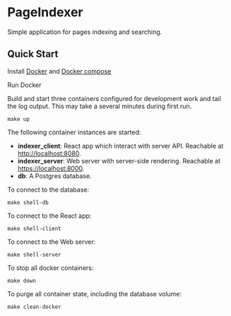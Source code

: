 # PageIndexer
Simple application for pages indexing and searching.

## Quick Start

Install [Docker](https://www.docker.com/community-edition#/download) and [Docker compose](https://docs.docker.com/compose/install/)

Run Docker

Build and start three containers configured for development work and tail the log output. This may take a several minutes during first run.

    make up

The following container instances are started:

* **indexer_client**: React app which interact with server API. Reachable at [http://localhost:8080]().
* **indexer_server**: Web server with server-side rendering. Reachable at [https://localhost:8000]().
* **db**: A Postgres database.

To connect to the database:

    make shell-db

To connect to the React app:

    make shell-client

To connect to the Web server:

    make shell-server

To stop all docker containers:

    make down

To purge all container state, including the database volume:

    make clean-docker
